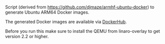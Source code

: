 Script (derived from https://github.com/djmaze/armhf-ubuntu-docker) to generate Ubuntu ARM64 Docker images.

The generated Docker images are available via [DockerHub](https://registry.hub.docker.com/u/osrf/ubuntu_arm64/).


Before you run this make sure to install the QEMU from linaro-overlay to get version 2.2 or higher.
